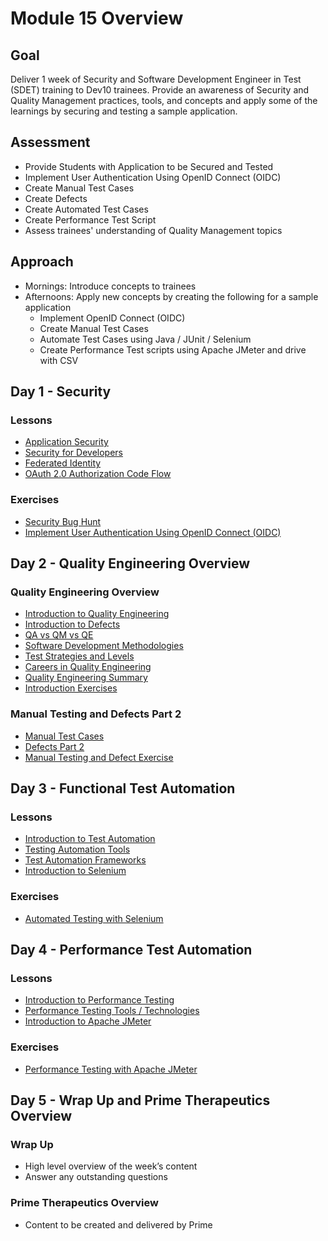 # Module 15 Overview

## Goal
Deliver 1 week of Security and Software Development Engineer in Test (SDET) training to Dev10 trainees. Provide an awareness of Security and Quality Management practices, tools, and concepts and apply some of the learnings by securing and testing a sample application.

## Assessment

- Provide Students with Application to be Secured and Tested
- Implement User Authentication Using OpenID Connect (OIDC)
- Create Manual Test Cases
- Create Defects
- Create Automated Test Cases
- Create Performance Test Script
- Assess trainees' understanding of Quality Management topics

## Approach

- Mornings: Introduce concepts to trainees
- Afternoons: Apply new concepts by creating the following for a sample application
  - Implement OpenID Connect (OIDC)
  - Create Manual Test Cases
  - Automate Test Cases using Java / JUnit / Selenium
  - Create Performance Test scripts using Apache JMeter and drive with CSV

## Day 1 - Security

### Lessons
- [Application Security](./lessons/M15-application-security.md)
- [Security for Developers](./lessons/M15-security-for-developers.md)
- [Federated Identity](./lessons/M15-federated-identity.md)
- [OAuth 2.0 Authorization Code Flow](./lessons/M15-oauth.md)

### Exercises
- [Security Bug Hunt](./exercises/M15-exercise-security-bug-hunt.md)
- [Implement User Authentication Using OpenID Connect (OIDC)](./exercises/M15-exercise-openid-connect.md)

## Day 2 - Quality Engineering Overview

### Quality Engineering Overview
- [Introduction to Quality Engineering](./lessons/M15-introduction-to-quality-engineering.md)
- [Introduction to Defects](./lessons/M15-introduction-to-defects.md)
- [QA vs QM vs QE](./lessons/M15-qa-qm-qe.md)
- [Software Development Methodologies](./lessons/M15-software-development-methodologies.md)
- [Test Strategies and Levels](./lessons/M15-test-strategies-and-levels.md)
- [Careers in Quality Engineering](./lessons/M15-careers-in-quality-engineering.md)
- [Quality Engineering Summary](./lessons/M15-qe-overview-summary.md)
- [Introduction Exercises](./exercises/M15-exercise-introduction-to-quality-engineering.md)

### Manual Testing and Defects Part 2
- [Manual Test Cases](./lessons/M15-manual-testing.md)
- [Defects Part 2](./lessons/M15-defects-part-2.md)
- [Manual Testing and Defect Exercise](./exercises/M15-exercise-manual-testing.md)

## Day 3 - Functional Test Automation

### Lessons
- [Introduction to Test Automation](./lessons/M15-introduction-to-test-automation.md)
- [Testing Automation Tools](./lessons/M15-test-automation-tools.md)
- [Test Automation Frameworks](./lessons/M15-test-automation-tools.md)
- [Introduction to Selenium](./lessons/M15-introduction-to-selenium.md)

### Exercises
- [Automated Testing with Selenium](./exercises/M15-exercise-automated-testing.md)

## Day 4 - Performance Test Automation

### Lessons
- [Introduction to Performance Testing](./lessons/M15-introduction-to-performance-testing.md)
- [Performance Testing Tools / Technologies](./lessons/M15-performance-testing-tools.md)
- [Introduction to Apache JMeter](./lessons/M15-introduction-to-apache-jmeter.md)

### Exercises
- [Performance Testing with Apache JMeter](./exercises/M15-exercise-performance-testing.md)

## Day 5 - Wrap Up and Prime Therapeutics Overview

### Wrap Up
- High level overview of the week’s content
- Answer any outstanding questions
### Prime Therapeutics Overview
- Content to be created and delivered by Prime
